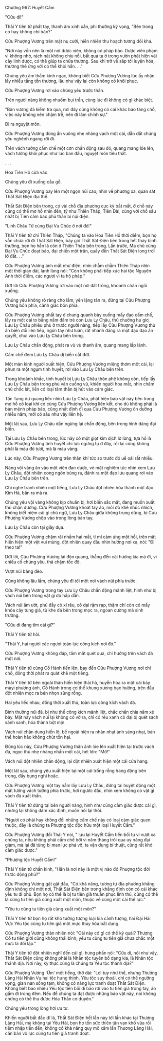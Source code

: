 




Chương 967: Huyết Cấm


"Cửu di!"

Thải Y tiên tử phất tay, thanh âm xinh xắn, phi thường kỳ vọng, "Bên trong có hay không chí bảo?"

Cửu Phượng Vương trên mặt nụ cười, hiển nhiên thu hoạch tương đối khá.

"Nơi này vốn nên là một nơi dược viên, không có pháp bảo. Dược viên phạm vi không nhỏ, rách nát không chịu nổi, bất quá ta ở trong vườn phát hiện vài cây linh dược, có thể giúp ta chữa thương. Sau khi trở về sắp tới luyện hóa, thương thế ứng với có thể khỏi hẳn. . ."

Chúng yêu âm thầm kinh ngạc, không biết Cửu Phượng Vương lúc ấy nhận lấy nhiều tầng tổn thương, lâu như vậy lại còn không có khôi phục.

Cửu Phượng Vương rơi vào chúng yêu trước thân.

Trên người nàng không nhuốm bụi trần, cùng lúc đi không có gì khác biệt.

"Bản vương đã kiểm tra qua, nơi đây cũng không có cái khác bảo tàng chỗ, việc này không nên chậm trễ, nên đi làm chính sự."

Đi ra nguyệt môn.

Cửu Phượng Vương dùng ấn vuông nhẹ nhàng vạch một cái, dẫn dắt chúng yêu nghênh ngang rời đi.

Trên vách tường cấm chế một cơn chấn động sau đó, quang mang lóe lên, vách tường khôi phục như lúc ban đầu, nguyệt môn tiêu thất.

. . .

Hoa Tiên Hồ cửa vào.

Chúng yêu đi xuống cầu gỗ.

Cửu Phượng Vương bay lên một ngọn núi cao, nhìn về phương xa, quan sát Thất Sát Điện địa thế.

Thất Sát Điện bên trong, có vài chỗ địa phương cực kỳ bắt mắt, ở chỗ này cũng có thể mơ hồ nhìn đến, tỷ như Thiên Tháp, Tiên Đài, cùng với chỗ sâu nhất bị Tiên cấm bao phủ thần bí nội điện.

"Linh Châu Tử cùng Đại Vu Chúc ở nơi đó!"

Thải Y tiên tử chỉ Thiên Tháp, "Chúng ta vào Hoa Tiên Hồ thời điểm, bọn họ vẫn chưa rời đi Thất Sát Điện, bây giờ Thất Sát Điện bên trong hết thảy bình thường, bọn họ hẳn là còn ở Thiên Tháp bên trong. Lần trước, Ma chủ cùng Đại Vu Chúc đoạt bảo, đại chiến một trận, quấy đến Thất Sát Điện long trời lở đất. . ."

Cửu Phượng Vương ánh mắt như điện, nhìn chằm chằm Thiên Tháp nhìn một thời gian dài, lạnh lùng nói: "Còn không phải tiếp xúc hai tộc Nguyên Anh thời điểm, các ngươi vì ta hộ pháp."

Dứt lời Cửu Phượng Vương rơi vào một nơi đất trống, khoanh chân ngồi xuống.

Chúng yêu không rõ ràng cho lắm, yên lặng tản ra, đứng tại Cửu Phượng Vương bốn phía, cảnh giác bốn phía.

Cửu Phượng Vương phất tay ở chung quanh bày xuống mấy đạo cấm chế, lấy ra một cái to bằng nắm đấm trẻ con Lưu Ly Châu, thủ chưởng hư giơ, Lưu Ly Châu phiêu phù ở trước người nàng, tiếp lấy Cửu Phượng Vương thủ ấn biến đổi liên tiếp, ngón tay như luân, rất nhanh đáng ra một đạo đạo ấn quyết, chui vào Lưu Ly Châu bên trong.

Lưu Ly Châu chấn động, phát ra vù vù thanh âm, quang mang lấp lánh.

Cấm chế đem Lưu Ly Châu dị biến cắt đứt.

Một màn kinh người xuất hiện, Cửu Phượng Vương miệng thơm một cái, lại phun ra một ngụm tinh huyết, rơi vào Lưu Ly Châu bên trên.

Trong khoảnh khắc, tinh huyết bị Lưu Ly Châu thôn phệ không còn, tiếp lấy Lưu Ly Châu bên trong phù văn cuồng vũ, khiến người hoa mắt, nhìn chăm chú chốc lát, liền có loại tâm thần bị hút vào cảm giác.

Tần Tang dư quang liếc nhìn Lưu Ly Châu, phát hiện bảo vật này bên trong mơ hồ có loại khí cơ cùng Cửu Phượng Vương liên kết, cho dù không phải là bản mệnh pháp bảo, cũng nhất định đi qua Cửu Phượng Vương ôn dưỡng nhiều năm, mới có sâu như vậy liên hệ.

Một lát sau, Lưu Ly Châu dần ngừng lại chấn động, bên trong hình dáng đại biến.

Tại Lưu Ly Châu bên trong, lúc này có một giọt kim dịch lơ lửng, tựa hồ là Cửu Phượng Vương tinh huyết chi lực ngưng tụ ở đây, rồi lại cũng không phải là màu đỏ tươi, mà là màu vàng.

Lúc này, Cửu Phượng Vương trên thân khí tức so trước đó uể oải rất nhiều.

Nàng vội vàng ăn vào một viên đan dược, vẻ mặt nghiêm túc nhìn xem Lưu Ly Châu, đột nhiên cong ngón búng ra, đánh ra một đạo lưu quang rơi vào Lưu Ly Châu bên trên.

Chỉ nghe tranh nhiên một tiếng, Lưu Ly Châu đột nhiên hóa thành một đạo Kim Hà, bắn ra mà ra.

Chúng yêu vội vàng không kịp chuẩn bị, hơi biến sắc mặt, đang muốn xuất thủ chặn đường. Cửu Phượng Vương khoát tay áo, môi đỏ khẽ nhúc nhích, không biết niệm cái gì chú ngữ, Lưu Ly Châu giữa không trung dừng, bị Cửu Phượng Vương chộp vào trong lòng bàn tay.

Lưu Ly Châu còn tại giãy dụa.

Cửu Phượng Vương chậm rãi nhắm hai mắt, tỉ mỉ cảm ứng một hồi, trên mặt hiển hiện một vệt vui mừng, đột nhiên quay đầu nhìn hướng nơi xa, nói: "Đi theo ta!"

Dứt lời, Cửu Phượng Vương lái độn quang, thẳng đến cái hướng kia mà đi, vì chiếu cố chúng yêu, thả chậm tốc độ.

Vượt núi băng đèo.

Cũng không lâu lắm, chúng yêu đi tới một nơi vách núi phía trước.

Cửu Phượng Vương trong tay Lưu Ly Châu chấn động mãnh liệt, hình như bị vách núi bên trong vật gì đó hấp dẫn.

Vách núi ẩm ướt, phủ đầy cỏ xỉ rêu, cỏ dại rậm rạp, thậm chí còn có mấy khỏa cây tùng già, từ khe đá bên trong mọc ra, ngoan cường mà sinh trưởng.

"Cửu di đang tìm cái gì?"

Thải Y tiên tử hỏi.

"Thải Y, hai người các ngươi toàn lực công kích nơi đó."

Cửu Phượng Vương không đáp, tầm mắt quét qua, chỉ hướng trên vách đá một nơi.

Thải Y tiên tử cùng Cổ Hành tiến lên, bay đến Cửu Phượng Vương nơi chỉ chỗ, đồng thời phát ra quát khẽ một tiếng.

Thải Y tiên tử bên ngoài thân hiển hiện thải hà, huyễn hóa ra một cái bảy màyi phượng ảnh, Cổ Hành trong cơ thể khung xương bạo hưởng, trên đầu đột nhiên mọc ra bén nhọn sừng rồng.

Hai yêu liếc nhau, đồng thời xuất thủ, toàn lực công kích vách đá.

Bình thường núi đá, bị như thế công kích mãnh liệt, chắc chắn chia năm xẻ bảy. Mặt này vách núi lại không có vỡ ra, chỉ có rêu xanh cỏ dại bị quét sạch sành sanh, hóa thành bột mịn.

Vách núi chân dung hiển lộ, bề ngoài hiện ra nhàn nhạt ánh sáng nhạt, bản thể hoàn hảo không chút tổn hại.

Đúng lúc này, Cửu Phượng Vương thân ảnh lóe lên xuất hiện tại trước vách đá, ngọc thủ nhẹ nhàng nhấn một cái, hét lớn: "Mở!"

Vách núi đột nhiên chấn động, lại đột nhiên xuất hiện một cái cửa hang.

Một lát sau, chúng yêu xuất hiện tại một cái trống rỗng hang động bên trong, đầy bụng nghi hoặc.

Cửu Phượng Vương một tay nắm lấy Lưu Ly Châu, đứng tại huyệt động một mặt tường vách tường phía trước, hơi ngước đầu, nhìn xem không có vật gì vách đá xuất thần.

Thải Y tiên tử đứng tại bên người nàng, hình như cũng cảm giác được cái gì, nhưng lại không dám xác định, muốn nói lại thôi.

"Ngươi có phải hay không đối những cấm chế này có loại cảm giác quen thuộc, đây là chúng ta Phượng tộc độc hữu một loại Huyết Cấm."

Cửu Phượng Vương đối Thải Y nói, " lưu lại Huyết Cấm tiền bối tu vi vượt xa chúng ta, nếu không phải cấm chế bởi vì năm tháng trôi qua uy năng đại giảm, mà lại đã từng bị man lực phá vỡ, ta vận dụng bí thuật, cũng rất khó cảm giác được."

"Phượng tộc Huyết Cấm!"

Thải Y tiên tử chấn kinh, "Hẳn là nơi này là một vị nào đó Phượng tộc đời trước động phủ?"

Cửu Phượng Vương gật gật đầu, "Có khả năng, tương tự địa phương khẳng định không chỉ một nơi, Thất Sát Điện bên trong khẳng định còn có cái khác yêu tu di phủ. Bọn họ có thể là bị tu tiên giả thuần phục linh thú, cũng có thể là cùng tu tiên giả cùng xuất một môn, thuộc về cùng một cái thế lực."

"Yêu tu cùng tu tiên giả cùng xuất một môn?"

Thải Y tiên tử bọn họ rất khó tưởng tượng loại kia cảnh tượng, hai Đại Hải Vực Yêu tộc cùng tu tiên giả một mực thủy hỏa bất dung.

Cửu Phượng Vương thản nhiên nói: "Cái này có gì có thể kỳ quái? Thượng Cổ tu tiên giới cũng không thái bình, yêu tu cùng tu tiên giả chưa chắc một mực là đối lập."

Thải Y tiên tử đột nhiên nghĩ đến cái gì, hưng phấn nói: "Cửu di, nói như vậy, Thất Sát Điện cũng không phải là Nhân tộc tuyên bố dạng kia, là Nhân tộc thánh địa. Nơi này, kỳ thực cũng là chúng ta Yêu tộc thánh địa?"

Cửu Phượng Vương 'Ừm' một tiếng, thở dài: "Lời tuy như thế, nhưng Thương Lãng Hải Nhân Vu hai tộc hưng thịnh, Yêu tộc suy thoái, chỉ có thể ngưỡng vọng, gian nan sống tạm, không có năng lực tranh đoạt Thất Sát Điện. Không biết bao nhiêu Yêu tộc tiền bối di bảo rơi vào tu tiên giả trong tay, áo gấm đi trong đêm. Nếu để chúng ta đạt được những bảo vật này, nói không chừng có thể thu được Hóa Thần cơ duyên."

Chúng yêu trong lòng hơi ưu tư.

Khiến người bất đắc dĩ là, Thất Sát Điện hết lần này tới lần khác tại Thương Lãng Hải, mà không tại Yêu Hải, bọn họ tốn sức thiên tân vạn khổ vừa rồi tiềm nhập tiến đến, không có khả năng quy mô xâm lấn Thương Lãng Hải, căn bản vô lực cùng tu tiên giả tranh đoạt.




